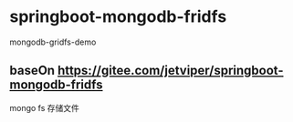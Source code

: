 # springboot-mongodb-fridfs
mongodb-gridfs-demo

## baseOn https://gitee.com/jetviper/springboot-mongodb-fridfs

mongo fs 存储文件